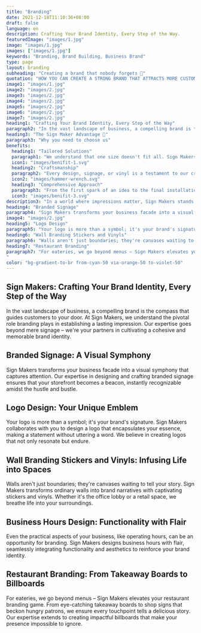 ```yaml
---
title: "Branding"
date: 2021-12-18T11:10:36+08:00
draft: false
language: en
description: Crafting Your Brand Identity, Every Step of the Way.
featuredImage: "images/1.jpg"
image: "images/1.jpg"
images: ["images/1.jpg"]
keywords: "Branding, Brand Building, Business Brand"
type: page
layout: branding
subheading: "Creating a brand that nobody forgets 💅"
quotation: "HOW YOU CAN CREATE A STRONG BRAND THAT ATTRACTS MORE CUSTOMERS AND MASSIVELY OUTSELLS YOUR COMPETITION"
image1: "images/1.jpg"
image2: "images/2.jpg"
image3: "images/2.jpg"
image4: "images/2.jpg"
image5: "images/2.jpg"
image6: "images/2.jpg"
image7: "images/2.jpg"
heading1: "Crafting Your Brand Identity, Every Step of the Way"
paragraph2: "In the vast landscape of business, a compelling brand is the compass that guides customers to your door. At Sign Makers, we understand the pivotal role branding plays in establishing a lasting impression. Our expertise goes beyond mere signage – we're your partners in cultivating a cohesive and memorable brand identity."
heading3: "The Sign Maker Advantage 💪"
paragraph3: "Why you need to choose us"
benefits:
  heading1: "Tailored Solutions"
  paragraph1: "We understand that one size doesn't fit all. Sign Makers tailors branding solutions to align with your unique identity, ensuring a bespoke representation."
  icon1: "images/benifit-1.svg"
  heading2: "Craftsmanship"
  paragraph2: "Every design, signage, or vinyl is a testament to our craftsmanship. We take pride in delivering not just products, but works of art that speak volumes about your brand."
  icon2: "images/hammer-wrench.svg"
  heading3: "Comprehensive Approach"
  paragraph3: "From the first spark of an idea to the final installation, Sign Makers adopts a comprehensive approach. We cover every aspect of branding to create a harmonious and impactful brand presence."
  icon3: "images/benifit-3.svg"
description3: "In a world where impressions matter, Sign Makers stands as your dedicated ally, shaping a brand identity that resonates with your audience. Let us be the brushstrokes that paint your business narrative across the canvas of consumer consciousness."
heading4: "Branded Signage"
paragraph4: "Sign Makers transforms your business facade into a visual symphony that captures attention. Our expertise in designing and crafting branded signage ensures that your storefront becomes a beacon, instantly recognizable amidst the hustle and bustle."
image4: "images/2.jpg"
heading5: "Logo Design"
paragraph5: "Your logo is more than a symbol; it's your brand's signature. Sign Makers collaborates with you to design a logo that encapsulates your essence, making a statement without uttering a word. We believe in creating logos that not only resonate but endure."
heading6: "Wall Branding Stickers and Vinyls"
paragraph6: "Walls aren't just boundaries; they're canvases waiting to tell your story. Sign Makers transforms ordinary walls into brand narratives with captivating stickers and vinyls. Whether it's the office lobby or a retail space, we breathe life into your surroundings."
heading7: "Restaurant Branding"
paragraph7: "For eateries, we go beyond menus – Sign Makers elevates your restaurant branding game. From eye-catching takeaway boards to shop signs that beckon hungry patrons, we ensure every touchpoint tells a delicious story. Our expertise extends to creating impactful billboards that make your presence impossible to ignore.
"
color: "bg-gradient-to-br from-cyan-50 via-orange-50 to-violet-50"
---
```


## Sign Makers: Crafting Your Brand Identity, Every Step of the Way

In the vast landscape of business, a compelling brand is the compass that guides customers to your door. At Sign Makers, we understand the pivotal role branding plays in establishing a lasting impression. Our expertise goes beyond mere signage – we're your partners in cultivating a cohesive and memorable brand identity.

## Branded Signage: A Visual Symphony

Sign Makers transforms your business facade into a visual symphony that captures attention. Our expertise in designing and crafting branded signage ensures that your storefront becomes a beacon, instantly recognizable amidst the hustle and bustle.

## Logo Design: Your Unique Emblem

Your logo is more than a symbol; it's your brand's signature. Sign Makers collaborates with you to design a logo that encapsulates your essence, making a statement without uttering a word. We believe in creating logos that not only resonate but endure.

## Wall Branding Stickers and Vinyls: Infusing Life into Spaces

Walls aren't just boundaries; they're canvases waiting to tell your story. Sign Makers transforms ordinary walls into brand narratives with captivating stickers and vinyls. Whether it's the office lobby or a retail space, we breathe life into your surroundings.

## Business Hours Design: Functionality with Flair

Even the practical aspects of your business, like operating hours, can be an opportunity for branding. Sign Makers designs business hours with flair, seamlessly integrating functionality and aesthetics to reinforce your brand identity.

## Restaurant Branding: From Takeaway Boards to Billboards

For eateries, we go beyond menus – Sign Makers elevates your restaurant branding game. From eye-catching takeaway boards to shop signs that beckon hungry patrons, we ensure every touchpoint tells a delicious story. Our expertise extends to creating impactful billboards that make your presence impossible to ignore.

